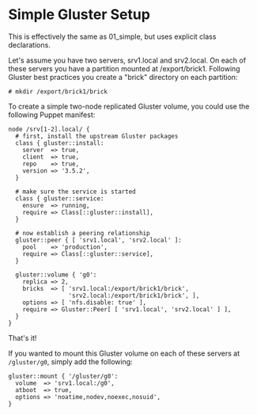 Simple Gluster Setup
====================
This is effectively the same as 01_simple, but uses explicit class declarations.

Let's assume you have two servers, srv1.local and srv2.local.  On each of these servers you have a partition mounted at /export/brick1.  Following Gluster best practices you create a "brick" directory on each partition:

    # mkdir /export/brick1/brick

To create a simple two-node replicated Gluster volume, you could use the following Puppet manifest:

    node /srv[1-2].local/ {
      # first, install the upstream Gluster packages
      class { gluster::install:
        server  => true,
        client  => true,
        repo    => true,
        version => '3.5.2',
      }

      # make sure the service is started
      class { gluster::service:
        ensure  => running,
        require => Class[::gluster::install],
      }

      # now establish a peering relationship
      gluster::peer { [ 'srv1.local', 'srv2.local' ]:
        pool    => 'production',
        require => Class[::gluster::service],
      }

      gluster::volume { 'g0':
        replica => 2,
        bricks  => [ 'srv1.local:/export/brick1/brick',
                     'srv2.local:/export/brick1/brick', ],
        options => [ 'nfs.disable: true' ],
        require => Gluster::Peer[ [ 'srv1.local', 'srv2.local' ] ],
      }
    }

That's it!

If you wanted to mount this Gluster volume on each of these servers at `/gluster/g0`, simply add the following:

    gluster::mount { '/gluster/g0':
      volume  => 'srv1.local:/g0',
      atboot  => true,
      options => 'noatime,nodev,noexec,nosuid',
    }

